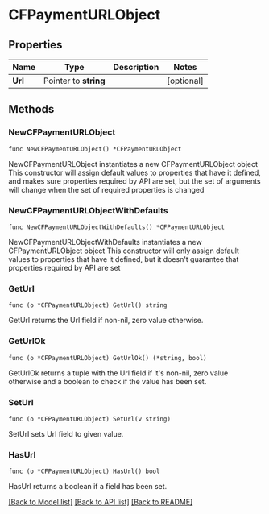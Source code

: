 # CFPaymentURLObject

## Properties

Name | Type | Description | Notes
------------ | ------------- | ------------- | -------------
**Url** | Pointer to **string** |  | [optional] 

## Methods

### NewCFPaymentURLObject

`func NewCFPaymentURLObject() *CFPaymentURLObject`

NewCFPaymentURLObject instantiates a new CFPaymentURLObject object
This constructor will assign default values to properties that have it defined,
and makes sure properties required by API are set, but the set of arguments
will change when the set of required properties is changed

### NewCFPaymentURLObjectWithDefaults

`func NewCFPaymentURLObjectWithDefaults() *CFPaymentURLObject`

NewCFPaymentURLObjectWithDefaults instantiates a new CFPaymentURLObject object
This constructor will only assign default values to properties that have it defined,
but it doesn't guarantee that properties required by API are set

### GetUrl

`func (o *CFPaymentURLObject) GetUrl() string`

GetUrl returns the Url field if non-nil, zero value otherwise.

### GetUrlOk

`func (o *CFPaymentURLObject) GetUrlOk() (*string, bool)`

GetUrlOk returns a tuple with the Url field if it's non-nil, zero value otherwise
and a boolean to check if the value has been set.

### SetUrl

`func (o *CFPaymentURLObject) SetUrl(v string)`

SetUrl sets Url field to given value.

### HasUrl

`func (o *CFPaymentURLObject) HasUrl() bool`

HasUrl returns a boolean if a field has been set.


[[Back to Model list]](../README.md#documentation-for-models) [[Back to API list]](../README.md#documentation-for-api-endpoints) [[Back to README]](../README.md)


